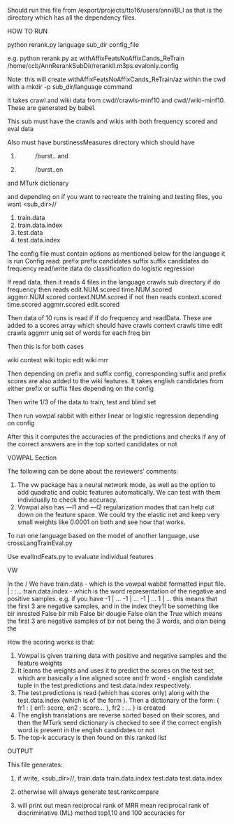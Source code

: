 
Should run this file from /export/projects/tto16/users/anni/BLI as that is the directory which has all the dependency files.

HOW TO RUN

python rerank.py language sub_dir config_file

e.g. python rerank.py az withAffixFeatsNoAffixCands_ReTrain /home/ccb/AnnRerankSubDir/rerankll.m3ps.evalonly.config

Note: this will create withAffixFeatsNoAffixCands_ReTrain/az within the cwd with a mkdir -p sub_dir/language command

It takes crawl and wiki data from cwd/<lang>/crawls-minf10 and cwd/<lang>/wiki-minf10. These are generated by babel.

This sub must have the crawls and wikis with both frequency scored and eval data

Also must have burstinessMeasures directory which should have 
1. <dir>/burst.<lang>.<lang> and 
2. <dir>/burst.<lang>.en

and MTurk dictionary 

and depending on if you want to recreate the training and testing files, you want <sub_dir>/<lang>/
1. train.data
2. train.data.index
3. test.data
4. test.data.index

The config file must contain options as mentioned below for the language it is run
Config read:
prefix
prefix candidates
suffix
suffix candidates
do frequency
read/write data
do classification
do logistic regression

If read data, then it reads 4 files in the language crawls sub directory
if do frequency then reads
edit.NUM.scored
time.NUM.scored
aggmrr.NUM.scored
context.NUM.scored
if not then reads
context.scored
time.scored
aggmrr.scored
edit.scored

 Then data of 10 runs is read if if do frequency and readData. These are added to a scores array which should have
crawls context
crawls time
edit
crawls aggmrr
uniq set of words for each freq bin

Then this is for both cases

wiki context
wiki topic
edit
wiki mrr

Then depending on prefix and suffix config, corresponding suffix and prefix scores are also added to the wiki features. It takes english candidates from either prefix or suffix files depending on the config

Then write 1/3 of the data to train, test and blind set

Then run vowpal rabbit with either linear or logistic regression depending on config

After this it computes the accuracies of the predictions and checks if any of the correct answers are in the top sorted candidates or not  

VOWPAL Section

The following can be done about the reviewers’ comments:
1. The vw package has a neural network mode, as well as the option to add quadratic and cubic features automatically. We can test with them individually to check the accuracy.
2. Vowpal also has —l1 and —l2 regularization modes that can help cut down on the feature space. We could try the elastic net and keep very small weights like 0.0001 on both and see how that works.

To run one language based on the model of another language, use crossLangTrainEval.py

Use evalIndFeats.py to evaluate individual features

VW

In the <subdirectory>/<language dir>
We have 
train.data - which is the vowpal wabbit formatted input file. 
<label> | <featurename>:<featurevalue> <featurename>:<featurevalue>…
train.data.index - which is the word representation of the negative and positive samples.
e.g. if you have 
-1 | …
-1 | …
-1 | …
1 | …
this means that the first 3 are negative samples, and in the index they’ll be something like 
bir     inrested        False
bir     mib     False
bir     dougie  False
olan    the     True
which means the first 3 are negative samples of bir not being the 3 words, and olan being the

How the scoring works is that:
1. Vowpal is given training data with positive and negative samples and the feature weights
2. It learns the weights and uses it to predict the scores on the test set, which are basically a line aligned score and fr word - english candidate tuple in the test.predictions and test.data.index respectively. 
3. The test.predictions is read (which has scores only) along with the test.data.index (which is of the form <fr> <en> <answer>). Then a dictionary of the form:
{ 
	fr1 : { en1: score, en2 : score… },
	fr2 : …
} is created
4. The english translations are reverse sorted based on their scores, and then the MTurk seed dictionary is checked to see if the correct english word is present in the english candidates or not
5. The top-k accuracy is then found on this ranked list

OUTPUT

This file generates:
1. if write, <sub_dir>/<lang>/, 
train.data
train.data.index
test.data
test.data.index

2. otherwise will always generate
test.rankcompare
3. will print out
mean reciprocal rank of MRR
mean reciprocal rank of discriminative (ML) method
top1,10 and 100 accuracies for 
